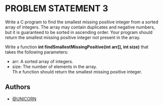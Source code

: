 
# PROBLEM STATEMENT 3

Write a C program to find the smallest missing positive integer from a sorted array of
integers. The array may contain duplicates and negative numbers, but it is guaranteed to be sorted
in ascending order. Your program should return the smallest missing positive integer not present
in the array. 

Write a function **int findSmallestMissingPositive(int arr[], int size)** that takes the following
parameters:    
- arr: A sorted array of integers.  
- size: The number of elements in the array.  
Th e function should return the smallest missing positive integer.  



## Authors

- [@UNICORN](https://github.com/sahilgoyal7214)


